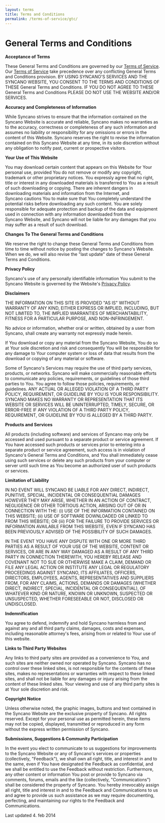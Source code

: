 ```yaml
---
layout: terms
title: Terms and Conditions
permalink: /terms-of-service/gtc/
---
```


<h1>General Terms and Conditions</h1>
<b>Acceptance of Terms</b>

These General Terms and Conditions are governed by our <a title="Terms of Service" href="http://www.syncano.com/gtc/terms/">Terms of Service</a>. Our <a title="Terms of Service" href="http://www.syncano.com/gtc/terms/">Terms of Service</a> take precedence over any conflicting General Terms and Conditions provision. BY USING SYNCANO'S SERVICES AND THE SYNCANO WEBSITE, YOU CONSENT TO THE TERMS AND CONDITIONS OF THESE General Terms and Conditions. IF YOU DO NOT AGREE TO THESE General Terms and Conditions PLEASE DO NOT USE THE WEBSITE AND/OR SERVICES.

<b>Accuracy and Completeness of Information</b>

While Syncano strives to ensure that the information contained on the Syncano Website is accurate and reliable, Syncano makes no warranties as to the accuracy, correctness or completeness of any such information and assumes no liability or responsibility for any omissions or errors in the content of this Website. Syncano reserves the right to revise the information contained on this Syncano Website at any time, in its sole discretion without any obligation to notify past, current or prospective visitors.

<b>Your Use of This Website</b>

You may download certain content that appears on this Website for Your personal use, provided You do not remove or modify any copyright, trademark or other proprietary notices. You expressly agree that no right, title or interest in any downloaded materials is transferred to You as a result of such downloading or copying. There are inherent dangers in downloading materials and information from the Internet, and Syncano cautions You to make sure that You completely understand the potential risks before downloading any such content. You are solely responsible for adequate protection and backup of the data and equipment used in connection with any information downloaded from the Syncano Website, and Syncano will not be liable for any damages that you may suffer as a result of such download.

<b>Changes To The General Terms and Conditions</b>

We reserve the right to change these General Terms and Conditions from time to time without notice by posting the changes to Syncano's Website. When we do, we will also revise the "last update" date of these General Terms and Conditions.

<b>Privacy Policy</b>

Syncano's use of any personally identifiable information You submit to the Syncano Website is governed by the Website's <a title="Syncano Privacy Policy" href="http://www.syncano.com/gtc/privacy/">Privacy Policy</a>.

<b>Disclaimers</b>

THE INFORMATION ON THIS SITE IS PROVIDED "AS IS" WITHOUT WARRANTY OF ANY KIND, EITHER EXPRESS OR IMPLIED, INCLUDING, BUT NOT LIMITED TO, THE IMPLIED WARRANTIES OF MERCHANTABILITY, FITNESS FOR A PARTICULAR PURPOSE, AND NON-INFRINGEMENT.

No advice or information, whether oral or written, obtained by a user from Syncano, shall create any warranty not expressly made herein.

If You download or copy any material from the Syncano Website, You do so at Your sole discretion and risk and consequently You will be responsible for any damage to Your computer system or loss of data that results from the download or copying of any material or software.

Some of Syncano's Services may require the use of third party services, products, or networks. Syncano will make commercially reasonable efforts to communicate any policies, requirements, or guidelines of those third parties to You. You agree to follow those policies, requirements, or guidelines. ANY ACTUAL OR ALLEGED VIOLATION OF A THIRD PARTY POLICY, REQUIREMENT, OR GUIDELINE BY YOU IS YOUR RESPONSIBILITY. SYNCANO MAKES NO WARRANTY OR REPRESENTATION THAT ITS WEBSITE OR SERVICES WILL BE UNINTERRUPTED, TIMELY, SECURE, OR ERROR-FREE IF ANY VIOLATION OF A THIRD PARTY POLICY, REQUIREMENT, OR GUIDELINE BY YOU IS ALLEGED BY A THIRD PARTY.

<b>Products and Services</b>

All products (including software) and services of Syncano may only be accessed and used pursuant to a separate product or service agreement. If You have accessed such products or services prior to entering into a separate product or service agreement, such access is in violation of Syncano's General Terms and Conditions, and You shall immediately cease using such services or delete any such products from your computer or server until such time as You become an authorized user of such products or services.

<b>Limitation of Liability</b>

IN NO EVENT WILL SYNCANO BE LIABLE FOR ANY DIRECT, INDIRECT, PUNITIVE, SPECIAL, INCIDENTAL OR CONSEQUENTIAL DAMAGES HOWEVER THEY MAY ARISE, WHETHER IN AN ACTION OF CONTRACT, NEGLIGENCE OR OTHER TORTIOUS ACTION, ARISING OUT OF OR IN CONNECTION WITH THE: (i) USE OF THE INFORMATION CONTAINED ON THIS WEBSITE; (ii) USE OF SOFTWARE DOWNLOADED OR LINKED TO FROM THIS WEBSITE; OR (iii) FOR THE FAILURE TO PROVIDE SERVICES OR INFORMATION AVAILABLE FROM THIS WEBSITE, EVEN IF SYNCANO HAS BEEN PREVIOUSLY ADVISED OF THE POSSIBILITY OF SUCH DAMAGES.

IN THE EVENT YOU HAVE ANY DISPUTE WITH ONE OR MORE THIRD PARTIES AS A RESULT OF YOUR USE OF THE WEBSITE, CONTENT OR SERVICES, OR ARE IN ANY WAY DAMAGED AS A RESULT OF ANY THIRD PARTY IN CONNECTION THEREWITH, YOU HEREBY RELEASE AND COVENANT NOT TO SUE OR OTHERWISE MAKE A CLAIM, DEMAND OR FILE ANY LEGAL ACTION OR INSTITUTE ANY LEGAL OR REGULATORY PROCEEDINGS AGAINST SYNCANO, ITS AFFILIATES, OFFICERS, DIRECTORS, EMPLOYEES, AGENTS, REPRESENTATIVES AND SUPPLIERS FROM, FOR ANY CLAIMS, ACTIONS, DEMANDS OR DAMAGES (WHETHER DIRECT, INDIRECT, SPECIAL, INCIDENTAL OR CONSEQUENTIAL), OF WHATEVER KIND OR NATURE, KNOWN OR UNKNOWN, SUSPECTED OR UNSUSPECTED, WHETHER FORESEEABLE OR NOT, DISCLOSED OR UNDISCLOSED.

<b>Indemnification</b>

You agree to defend, indemnify and hold Syncano harmless from and against any and all third party claims, damages, costs and expenses, including reasonable attorney's fees, arising from or related to Your use of this website.

<b>Links to Third Party Websites</b>

Any links to third party sites are provided as a convenience to You, and such sites are neither owned nor operated by Syncano. Syncano has no control over these linked sites, is not responsible for the contents of these sites, makes no representations or warranties with respect to these linked sites, and shall not be liable for any damages or injury arising from the content of these linked sites. Your viewing and use of any third party sites is at Your sole discretion and risk.

<b>Copyright Notice</b>

Unless otherwise noted, the graphic images, buttons and text contained in the Syncano Website are the exclusive property of Syncano. All rights reserved. Except for your personal use as permitted herein, these items may not be copied, displayed, transmitted or reproduced in any form without the express written permission of Syncano.

<b>Submissions, Suggestions &amp; Community Participation</b>

In the event you elect to communicate to us suggestions for improvements to the Syncano Website or any of Syncano's services or properties (collectively, "Feedback"), we shall own all right, title, and interest in and to the same, even if You have designated the Feedback as confidential, and we shall be entitled to use the Feedback without restriction. Furthermore, any other content or information You post or provide to Syncano via comments, forums, emails and the like (collectively, "Communications") shall be considered the property of Syncano. You hereby irrevocably assign all right, title and interest in and to the Feedback and Communications to us and agree to provide us such assistance as we may require documenting, perfecting, and maintaining our rights to the Feedback and Communications.

Last updated 4. feb 2014

&nbsp;
</div>
